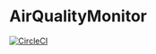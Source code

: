 # AirQualityMonitor
[![CircleCI](https://circleci.com/gh/p1yu5h/AirQualityMonitor.svg?style=svg)](https://circleci.com/gh/p1yu5h/AirQualityMonitor)

